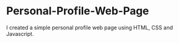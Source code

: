 # Personal-Profile-Web-Page

I created a simple personal profile web page using HTML, CSS and Javascript.
